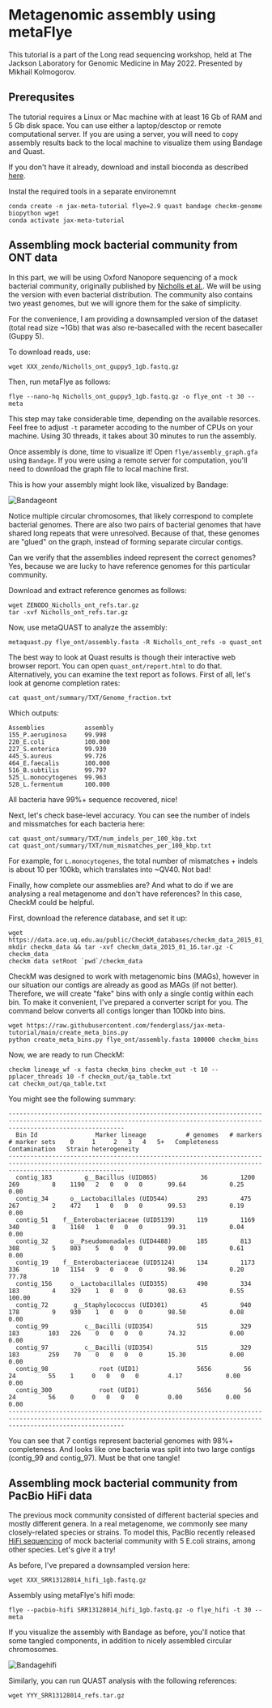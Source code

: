 Metagenomic assembly using metaFlye
===================================

This tutorial is a part of the Long read sequencing workshop, held at
The Jackson Laboratory for Genomic Medicine in May 2022. Presented
by Mikhail Kolmogorov.

Prerequsites
------------

The tutorial requires a Linux or Mac machine with at least 16 Gb of RAM and 5 Gb disk space.
You can use either a laptop/desctop or remote computational server. If you are using 
a server, you will need to copy assembly results back to the local machine
to visualize them using Bandage and Quast.

If you don't have it already, download and install bioconda as described [here](https://bioconda.github.io/user/install.html).

Instal the required tools in a separate environemnt

```
conda create -n jax-meta-tutorial flye=2.9 quast bandage checkm-genome biopython wget
conda activate jax-meta-tutorial
```


Assembling mock bacterial community from ONT data
-------------------------------------------------

In this part, we will be using Oxford Nanopore sequencing of a mock bacterial
community, originally published by [Nicholls et al.](https://academic.oup.com/gigascience/article/8/5/giz043/5486468).
We will be using the version with even bacterial distribution. The community also contains
two yeast genomes, but we will ignore them for the sake of simplicity.

For the convenience, I am providing a downsampled version of the dataset
(total read size ~1Gb) that was also re-basecalled with the recent
basecaller (Guppy 5).

To download reads, use:

```
wget XXX_zendo/Nicholls_ont_guppy5_1gb.fastq.gz
```

Then, run metaFlye as follows:

```
flye --nano-hq Nicholls_ont_guppy5_1gb.fastq.gz -o flye_ont -t 30 --meta
```

This step may take considerable time, depending on the available resorces.
Feel free to adjust `-t` parameter accoding to the number of CPUs on your machine.
Using 30 threads, it takes about 30 minutes to run the assembly.

Once assembly is done, time to visualize it! Open `flye/assembly_graph.gfa`
using `Bandage`. If you were using a remote server for computation, you'll need
to download the graph file to local machine first.

This is how your assembly might look like, visualized by Bandage:

![Bandageont](ont_graph.png)

Notice multiple circular chromosomes, that likely correspond to
complete bacterial genomes. There are also two pairs of bacterial
genomes that have shared long repeats that were unresolved.
Because of that, these genomes are "glued" on the graph, instead of forming
separate circular contigs.

Can we verify that the assemblies indeed represent
the correct genomes? Yes, because we are lucky to have reference
genomes for this particular community.

Download and extract reference genomes as follows:

```
wget ZENODO_Nicholls_ont_refs.tar.gz
tar -xvf Nicholls_ont_refs.tar.gz
```

Now, use metaQUAST to analyze the assembly:

```
metaquast.py flye_ont/assembly.fasta -R Nicholls_ont_refs -o quast_ont
```

The best way to look at Quast results is though their interactive web browser report.
You can open `quast_ont/report.html` to do that. Alternatively, you can examine
the text report as follows. First of all, let's look at genome completion rates:

```
cat quast_ont/summary/TXT/Genome_fraction.txt 
```

Which outputs:
```
Assemblies           assembly
155_P.aeruginosa     99.998  
220_E.coli           100.000 
227_S.enterica       99.930  
445_S.aureus         99.726  
464_E.faecalis       100.000 
516_B.subtilis       99.797  
525_L.monocytogenes  99.963  
528_L.fermentum      100.000 
```

All bacteria have 99%+ sequence recovered, nice!

Next, let's check base-level accuracy. You can see the number
of indels and missmatches for each bacteria here:

```
cat quast_ont/summary/TXT/num_indels_per_100_kbp.txt
cat quast_ont/summary/TXT/num_mismatches_per_100_kbp.txt
```

For example, for `L.monocytogenes`, the total number of
mismatches + indels is about 10 per 100kb, which translates
into ~QV40. Not bad!

Finally, how complete our assmeblies are? And what to do if we are analysing
a real metagenome and don't have references? In this case, CheckM
could be helpful.

First, download the reference database, and set it up:

```
wget https://data.ace.uq.edu.au/public/CheckM_databases/checkm_data_2015_01_16.tar.gz
mkdir checkm_data && tar -xvf checkm_data_2015_01_16.tar.gz -C checkm_data
checkm data setRoot `pwd`/checkm_data
```

CheckM was designed to work with metagenomic bins (MAGs), however
in our situation our contigs are already as good as MAGs (if not better).
Therefore, we will create "fake" bins with only a single contig within each bin.
To make it convenient, I've prepared a converter script for you.
The command below converts all contigs longer than 100kb into bins.

```
wget https://raw.githubusercontent.com/fenderglass/jax-meta-tutorial/main/create_meta_bins.py
python create_meta_bins.py flye_ont/assembly.fasta 100000 checkm_bins
```

Now, we are ready to run CheckM:

```
checkm lineage_wf -x fasta checkm_bins checkm_out -t 10 --pplacer_threads 10 -f checkm_out/qa_table.txt
cat checkm_out/qa_table.txt
```

You might see the following summary:

```
----------------------------------------------------------------------------------------------------------------------------------------------------------------------------
  Bin Id                Marker lineage           # genomes   # markers   # marker sets    0     1     2   3   4   5+   Completeness   Contamination   Strain heterogeneity  
----------------------------------------------------------------------------------------------------------------------------------------------------------------------------
  contig_183         g__Bacillus (UID865)            36         1200          269         8    1190   2   0   0   0       99.64            0.25               0.00          
  contig_34      o__Lactobacillales (UID544)        293         475           267         2    472    1   0   0   0       99.53            0.19               0.00          
  contig_51    f__Enterobacteriaceae (UID5139)      119         1169          340         8    1160   1   0   0   0       99.31            0.04               0.00          
  contig_32      o__Pseudomonadales (UID4488)       185         813           308         5    803    5   0   0   0       99.00            0.61               0.00          
  contig_19    f__Enterobacteriaceae (UID5124)      134         1173          336         10   1154   9   0   0   0       98.96            0.20              77.78          
  contig_156     o__Lactobacillales (UID355)        490         334           183         4    329    1   0   0   0       98.63            0.55              100.00         
  contig_72       g__Staphylococcus (UID301)         45         940           178         9    930    1   0   0   0       98.50            0.08               0.00          
  contig_99          c__Bacilli (UID354)            515         329           183        103   226    0   0   0   0       74.32            0.00               0.00          
  contig_97          c__Bacilli (UID354)            515         329           183        259    70    0   0   0   0       15.30            0.00               0.00          
  contig_98              root (UID1)                5656         56            24         55    1     0   0   0   0        4.17            0.00               0.00          
  contig_300             root (UID1)                5656         56            24         56    0     0   0   0   0        0.00            0.00               0.00          
----------------------------------------------------------------------------------------------------------------------------------------------------------------------------
```

You can see that 7 contigs represent bacterial genomes with 98%+ completeness. And looks like one bacteria was
split into two large contigs (contig_99 and contig_97). Must be that one tangle!

Assembling mock bacterial community from PacBio HiFi data
---------------------------------------------------------

The previous mock community consisted of different bacterial species
and mostly different genera. In a real metagenome, we commonly see many
closely-related species or strains. To model this, PacBio
recently released [HiFi sequencing](https://www.ncbi.nlm.nih.gov/sra/SRR13128014) 
of mock bacterial community with 5 E.coli strains, among other species. Let's give it a try!

As before, I've prepared a downsampled version here:

```
wget XXX_SRR13128014_hifi_1gb.fastq.gz
```

Assembly using metaFlye's hifi mode:

```
flye --pacbio-hifi SRR13128014_hifi_1gb.fastq.gz -o flye_hifi -t 30 --meta
```

If you visualize the assembly with Bandage as before, you'll notice that some
tangled components, in addition to nicely assembled circular chromosomes.

![Bandagehifi](hifi_graph.png)


Similarly, you can run QUAST analysis with the following references:
```
wget YYY_SRR13128014_refs.tar.gz
```
